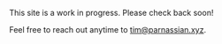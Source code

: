 This site is a work in progress. Please check back soon!

Feel free to reach out anytime to tim@parnassian.xyz. 
